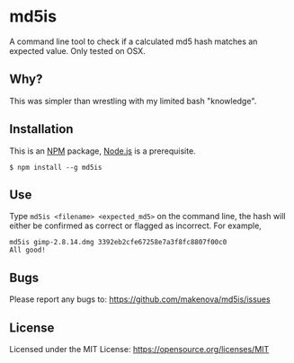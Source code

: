 # md5is

A command line tool to check if a calculated md5 hash matches an expected value.
Only tested on OSX.

## Why?
This was simpler than wrestling with my limited bash "knowledge".

## Installation

This is an [NPM](https://www.npmjs.com) package, [Node.js](https://nodejs.org/en/) is a prerequisite.

```
$ npm install --g md5is
```

## Use

Type `md5is <filename> <expected_md5>` on the command line, the hash will
either be confirmed as correct or flagged as incorrect. For example,

```
md5is gimp-2.8.14.dmg 3392eb2cfe67258e7a3f8fc8807f00c0
All good!
```

## Bugs

Please report any bugs to: <https://github.com/makenova/md5is/issues>

## License

Licensed under the MIT License: <https://opensource.org/licenses/MIT>
